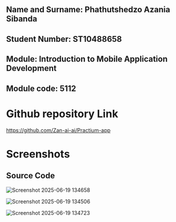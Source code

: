 ## Name and Surname: Phathutshedzo Azania Sibanda ##
## Student Number: ST10488658 ##
## Module: Introduction to Mobile Application Development ##
## Module code: 5112 ##



# Github repository Link # 
https://github.com/Zan-ai-ai/Practium-app


# Screenshots #


## Source Code ##


![Screenshot 2025-06-19 134658](https://github.com/user-attachments/assets/134e1d42-d881-4bc4-b5e6-b7fe1bf3c982)



![Screenshot 2025-06-19 134506](https://github.com/user-attachments/assets/0e2e7539-3c24-4abd-85b8-16b0cf5d6c66)




![Screenshot 2025-06-19 134723](https://github.com/user-attachments/assets/00db0a09-e151-45a9-944e-f84375abcf29)

